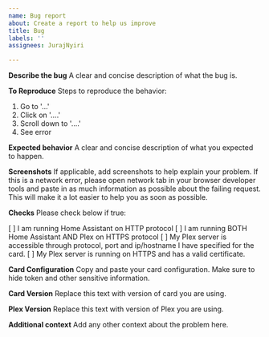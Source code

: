 ```yaml
---
name: Bug report
about: Create a report to help us improve
title: Bug
labels: ''
assignees: JurajNyiri

---
```


**Describe the bug**
A clear and concise description of what the bug is.

**To Reproduce**
Steps to reproduce the behavior:
1. Go to '...'
2. Click on '....'
3. Scroll down to '....'
4. See error

**Expected behavior**
A clear and concise description of what you expected to happen.

**Screenshots**
If applicable, add screenshots to help explain your problem.
If this is a network error, please open network tab in your browser developer tools and paste in as much information as possible about the failing request. This will make it a lot easier to help you as soon as possible.

**Checks**
Please check below if true:

[ ] I am running Home Assistant on HTTP protocol
[ ] I am running BOTH Home Assistant AND Plex on HTTPS protocol
[ ] My Plex server is accessible through protocol, port and ip/hostname I have specified for the card.
[ ] My Plex server is running on HTTPS and has a valid certificate.

**Card Configuration**
Copy and paste your card configuration. Make sure to hide token and other sensitive information.

**Card Version**
Replace this text with version of card you are using.

**Plex Version**
Replace this text with version of Plex you are using.

**Additional context**
Add any other context about the problem here.
